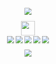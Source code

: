 <div align="center">
  <br>
  <img src="https://readme-typing-svg.demolab.com?font=Intellij+Jetbrains&pause=1000&width=435&lines=I'm+a+hobby+developer" />
</div>
<p align="center">
  <img src = "https://media2.giphy.com/media/QssGEmpkyEOhBCb7e1/giphy.gif?cid=ecf05e47a0n3gi1bfqntqmob8g9aid1oyj2wr3ds3mg700bl&rid=giphy.gif" width = 32px> 
  <br>
  <img align="center" src="https://img.shields.io/badge/python-3670A0?style=for-the-badge&logo=python&logoColor=ffdd54"></img>
  <img align="center" src="https://img.shields.io/badge/mysql-%2300f.svg?style=for-the-badge&logo=mysql&logoColor=white"></img>
  <img align="center" src="https://img.shields.io/badge/sqlite-%2307405e.svg?style=for-the-badge&logo=sqlite&logoColor=white"></img>
  <img align="center" src="https://img.shields.io/badge/Linux-FCC624?style=for-the-badge&logo=linux&logoColor=black"></img>
  <img align="center" src="https://img.shields.io/badge/docker-%230db7ed.svg?style=for-the-badge&logo=docker&logoColor=white"></img>
</p>
<div align="center">
<img src="https://visitcount.itsvg.in/api?id=cube-m4st3r&icon=0&color=0"></img>
</div>

